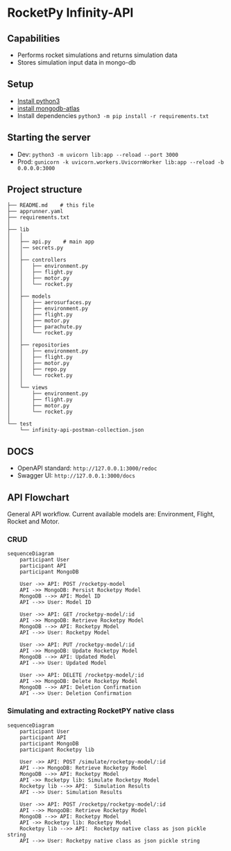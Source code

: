 # RocketPy Infinity-API 

## Capabilities
- Performs rocket simulations and returns simulation data
- Stores simulation input data in mongo-db

## Setup
- [Install python3](https://www.python.org/downloads/)
- [install mongodb-atlas](https://www.mongodb.com/try/download/community)
- Install dependencies `python3 -m pip install -r requirements.txt`

## Starting the server
- Dev: `python3 -m uvicorn lib:app --reload --port 3000`
- Prod: `gunicorn -k uvicorn.workers.UvicornWorker lib:app --reload -b 0.0.0.0:3000`

## Project structure
```
├── README.md    # this file
├── apprunner.yaml
├── requirements.txt
│   
├── lib
│   │   
│   ├── api.py    # main app
│   │── secrets.py
│   │   
│   ├── controllers
│   │   ├── environment.py
│   │   ├── flight.py
│   │   ├── motor.py
│   │   └── rocket.py
│   │   
│   ├── models
│   │   ├── aerosurfaces.py
│   │   ├── environment.py
│   │   ├── flight.py
│   │   ├── motor.py
│   │   ├── parachute.py
│   │   └── rocket.py
│   │   
│   ├── repositories
│   │   ├── environment.py
│   │   ├── flight.py
│   │   ├── motor.py
│   │   ├── repo.py
│   │   └── rocket.py
│   │   
│   └── views
│       ├── environment.py
│       ├── flight.py
│       ├── motor.py
│       └── rocket.py
│   
└── test
    └── infinity-api-postman-collection.json
```

## DOCS
- OpenAPI standard: `http://127.0.0.1:3000/redoc`
- Swagger UI: `http://127.0.0.1:3000/docs`

## API Flowchart
General API workflow. Current available models are: Environment, Flight, Rocket and Motor.

### CRUD
```mermaid
sequenceDiagram
    participant User
    participant API
    participant MongoDB

    User ->> API: POST /rocketpy-model    
    API ->> MongoDB: Persist Rocketpy Model
    MongoDB -->> API: Model ID
    API -->> User: Model ID

    User ->> API: GET /rocketpy-model/:id
    API ->> MongoDB: Retrieve Rocketpy Model
    MongoDB -->> API: Rocketpy Model
    API -->> User: Rocketpy Model

    User ->> API: PUT /rocketpy-model/:id
    API ->> MongoDB: Update Rocketpy Model
    MongoDB -->> API: Updated Model
    API -->> User: Updated Model

    User ->> API: DELETE /rocketpy-model/:id
    API ->> MongoDB: Delete Rocketpy Model
    MongoDB -->> API: Deletion Confirmation
    API -->> User: Deletion Confirmation

```

### Simulating and extracting RocketPY native class 
```mermaid
sequenceDiagram
    participant User
    participant API
    participant MongoDB
    participant Rocketpy lib

    User ->> API: POST /simulate/rocketpy-model/:id
    API -->> MongoDB: Retrieve Rocketpy Model
    MongoDB -->> API: Rocketpy Model
    API ->> Rocketpy lib: Simulate Rocketpy Model
    Rocketpy lib -->> API:  Simulation Results
    API -->> User: Simulation Results

    User ->> API: POST /rocketpy/rocketpy-model/:id
    API -->> MongoDB: Retrieve Rocketpy Model
    MongoDB -->> API: Rocketpy Model
    API ->> Rocketpy lib: Rocketpy Model
    Rocketpy lib -->> API:  Rocketpy native class as json pickle string
    API -->> User: Rocketpy native class as json pickle string
```
